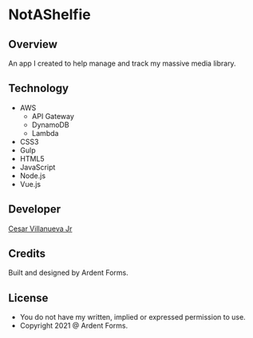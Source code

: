 # NotAShelfie

## Overview
An app I created to help manage and track my massive media library.

## Technology
+ AWS
  + API Gateway
  + DynamoDB
  + Lambda
+ CSS3
+ Gulp
+ HTML5
+ JavaScript
+ Node.js
+ Vue.js

## Developer
[Cesar Villanueva Jr](https://codeengie.com)

## Credits
Built and designed by Ardent Forms.

## License
+ You do not have my written, implied or expressed permission to use.
+ Copyright 2021 @ Ardent Forms.